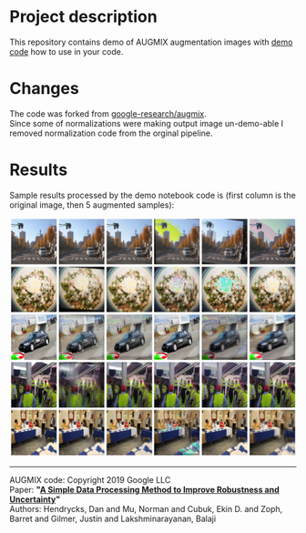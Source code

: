 
# Project description

This repository contains demo of AUGMIX augmentation images with [demo code](demo.ipynb) how to use in your code.

# Changes

The code was forked from [google-research/augmix](https://github.com/google-research/augmix).  
Since some of normalizations were making output image un-demo-able I removed normalization code from the orginal pipeline.

# Results

Sample results processed by the demo notebook code is (first column is the original image, then 5 augmented samples):  

![augmix sample](augmix.png)

---
AUGMIX code: Copyright 2019 Google LLC  
Paper: **"[A Simple Data Processing Method to Improve Robustness and Uncertainty](https://arxiv.org/pdf/1912.02781.pdf)"**  
Authors: Hendrycks, Dan and Mu, Norman and Cubuk, Ekin D. and Zoph, Barret and Gilmer, Justin and Lakshminarayanan, Balaji  
